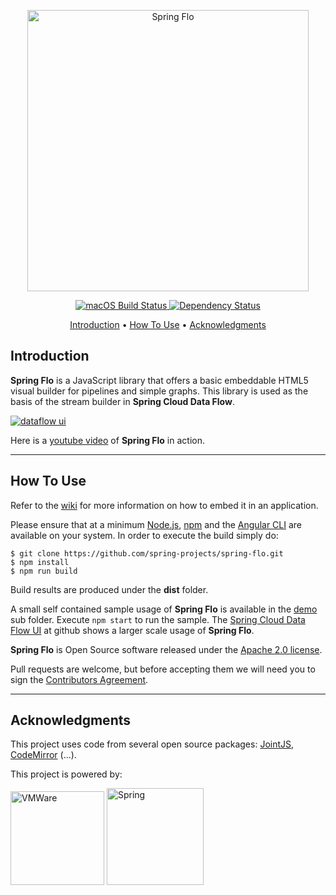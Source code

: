 
<p align="center">
  <a href="https://cloud.spring.io/spring-cloud-dataflow/">
    <img alt="Spring Flo" title="Spring Flo" src="docs/logo.png" width="450">
  </a>
</p>

<p align="center">
  <a href="https://travis-ci.org/spring-projects/spring-flo">
    <img src="https://travis-ci.org/spring-projects/spring-flo.svg?branch=master"
         alt="macOS Build Status">
  </a>
  <a href="https://david-dm.org/spring-projects/spring-flo">
    <img src="https://david-dm.org/spring-projects/spring-flo.svg"
         alt="Dependency Status">
  </a>
</p>

<p align="center">
  <a href="#introduction">Introduction</a> •
  <a href="#how-to-use">How To Use</a> •
  <a href="#acknowledgments">Acknowledgments</a>
</p>

## Introduction

**Spring Flo** is a JavaScript library that offers a basic embeddable HTML5 visual builder for pipelines and simple graphs. 
This library is used as the basis of the stream builder in **Spring Cloud Data Flow**.

[![dataflow ui](docs/flo.png)](https://cloud.spring.io/spring-cloud-dataflow/)

Here is a [youtube video](https://www.youtube.com/watch?v=78CgV46OstI) of **Spring Flo** in action.

---

## How To Use

Refer to the [wiki](https://github.com/spring-projects/spring-flo/wiki) for more information on how to embed it in an application.

Please ensure that at a minimum [Node.js][], [npm][] and the [Angular CLI][] are available on your system. In order to execute the build simply do:

	$ git clone https://github.com/spring-projects/spring-flo.git
	$ npm install
	$ npm run build
	
Build results are produced under the __dist__ folder.

A small self contained sample usage of **Spring Flo** is available in the [demo](https://github.com/spring-projects/spring-flo/tree/master/src/demo) sub folder. Execute `npm start` to run the sample. 
The [Spring Cloud Data Flow UI](https://github.com/spring-cloud/spring-cloud-dataflow-ui) at github shows a larger scale usage of **Spring Flo**.

**Spring Flo** is Open Source software released under the [Apache 2.0 license](https://www.apache.org/licenses/LICENSE-2.0.html).

Pull requests are welcome, but before accepting them we will need you to sign the [Contributors Agreement](https://support.springsource.com/spring_committer_signup).

---

## Acknowledgments

This project uses code from several open source packages:
[JointJS](https://www.jointjs.com/),
[CodeMirror](https://codemirror.net/) (...).

This project is powered by:

<a href="https://www.vmware.com/"><img alt="VMWare" width="150" title="VMWare" src="https://i.imgur.com/xlFSgTU.png"></a> <a href="https://spring.io/"><img alt="Spring" title="Spring" src="https://i.imgur.com/az8Xady.png" width="155"></a>

[Angular]: https://angular.io/
[Angular CLI]: https://cli.angular.io/
[Node.js]: https://nodejs.org/
[npm]: https://www.npmjs.com/
